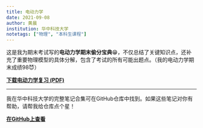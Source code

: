 ```yaml
---
title: 电动力学
date: 2021-09-08
author: 黄晨
institution: 华中科技大学
notetags: ["物理", "本科生课程"]
---
```


这是我为期末考试写的**电动力学期末偷分宝典**😁，不仅总结了关键知识点，还补充了重要物理模型的具体分解，包含了考试的所有可能出题点。（我的电动力学期末成绩98😈）

[**下载电动力学复习 (PDF)**](/notes/electrodynamics/pdf/review-electrodynamics.pdf)

---

我在华中科技大学的完整笔记合集可在GitHub仓库中找到。如果这些笔记对你有帮助，请帮我给仓库点个星！

[**在GitHub上查看**](https://github.com/chenx820/HUST-course-notes)
